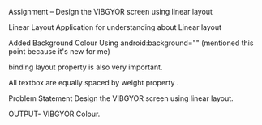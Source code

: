 Assignment – Design the VIBGYOR screen using linear layout

Linear Layout Application for understanding about Linear layout

Added Background Colour Using android:background="" (mentioned this point because it's new for me)

binding layout property is also very important.

All textbox are equally spaced by weight property .

Problem Statement Design the VIBGYOR screen using linear layout.

OUTPUT- VIBGYOR Colour.

